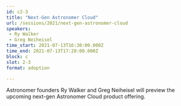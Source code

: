 ```yaml
---
id: c2-3
title: "Next-Gen Astronomer Cloud"
url: /sessions/2021/next-gen-astronomer-cloud
speakers:
 - Ry Walker
 - Greg Neiheisel
time_start: 2021-07-13T16:30:00.000Z
time_end: 2021-07-13T17:20:00.000Z
block: c
slot: 2-3
format: adoption

---
```


Astronomer founders Ry Walker and Greg Neiheisel will preview the upcoming next-gen Astronomer Cloud product offering.
